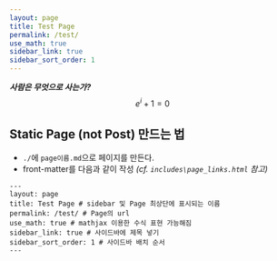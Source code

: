 ```yaml
---
layout: page
title: Test Page
permalink: /test/
use_math: true
sidebar_link: true
sidebar_sort_order: 1
---
```


***사람은 무엇으로 사는가?***
$$e^{i} + 1 = 0$$

 ## Static Page (not Post) 만드는 법
 * `./`에 `page이름.md`으로 페이지를 만든다.
 * front-matter를 다음과 같이 작성 *(cf. `includes\page_links.html` 참고)*
 
 ```
 ---
layout: page
title: Test Page # sidebar 및 Page 최상단에 표시되는 이름
permalink: /test/ # Page의 url
use_math: true # mathjax 이용한 수식 표현 가능해짐
sidebar_link: true # 사이드바에 제목 넣기
sidebar_sort_order: 1 # 사이드바 배치 순서
---
 ```

